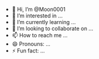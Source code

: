- 👋 Hi, I’m @Moon0001
- 👀 I’m interested in ...
- 🌱 I’m currently learning ...
- 💞️ I’m looking to collaborate on ...
- 📫 How to reach me ...
- 😄 Pronouns: ...
- ⚡ Fun fact: ...

<!---
Moon0001l/Moon0001l is a ✨ special ✨ repository because its `README.md` (this file) appears on your GitHub profile.
You can click the Preview link to take a look at your changes.
--->
